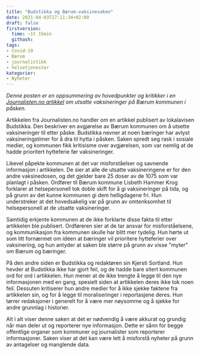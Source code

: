 ```yaml
---
title: "Budstikka og Bærum-vaksinesaken"
date: 2021-04-03T17:11:34+02:00
draft: false
firstversion:
  time: ~1t 15min
  githash:
tags:
- Covid-19
- Bærum
- journalistikk
- helsetjenester
kategorier:
- Nyheter
---
```

*Denne posten er en oppsummering av hovedpunkter og kritikker i en [Journalisten.no artikkel](https://journalisten.no/budstikka-covid-19-kjersti-sortland/vi-kan-ikke-unnskylde-en-sak-som-siterer-kommunal-myndighet-ordrett/455683) om utsatte vaksineringer på Bærum kommunen i påsken.*

Artikkelen fra Journalisten.no handler om en artikkel publisert av lokalavisen Budstikka. Den beskriver en avgjørelse av Bærum kommunen om å utsette vaksineringer til etter påske. Budstikka nevner at noen bæringer har avlyst vaksineringstimer for å dra til hytta i påsken. Saken spredt seg rask i sosiale medier, og kommunen fikk kritisisme over avgjørelsen, som var nemlig at de hadde prioritert hytteferie før vaksineringer.

<!--more-->
Likevel påpekte kommunen at det var misforståelser og savnende informasjon i artikkelen. De sier at alle de utsatte vaksineringene er for den andre vaksinedosen, og det gjelder bare 25 doser av de 1075 som var planlagt i påsken. Ordfører til Bærum kommune Lisbeth Hammer Krog forklarer at helsepersonell tok doble skift for å gi vaksineringer på tida, og på grunn av  det kunne kommunen gi dem helligdagene fri. Hun understreker at det hovedsakelig var på grunn av omtenksomhet til helsepersonell at de utsatte vaksineringer.

Samtidig erkjente kommunen at de ikke forklarte disse fakta til etter artikkelen ble publisert. Ordføreren sier at de tar ansvar for misforståelsene, og kommunikasjon fra kommunen skulle har blitt mer tydelig. Hun hørte ut som litt fornærmet om idéen at bæringer vil prioritere hytteferier over vaksinering, og hun antyder at saken ble større på grunn av visse "myter" om Bærum og bæringer.

På den andre siden er Budstikka og redaktøren sin Kjersti Sortland. Hun hevder at Budstikka ikke har gjort feil, og de hadde bare sitert kommunen ord for ord i artikkelen. Hun mener at de ikke trengte å legge til den nye informasjonen med en gang, spesielt siden at artikkelen deres ikke tok noen feil. Dessuten kritiserer hun andre medier for å ikke sjekke faktene fra artikkelen sin, og for å legge til moraliseringer i reportasjene deres. Hun tørrer redaksjoner i generelt for å være mer nøysomme og å sjekke for andre grunnlag i historier.

Alt i alt viser denne saken at det er nødvendig å være akkurat og grundig når man deler ut og reporterer nye informasjon. Dette er sånn for begge offentlige organer som kommuner og journalister som reporterer informasjoner. Saken viser at det kan være lett å misforstå nyheter på grunn av antagelser og manglende data.  
